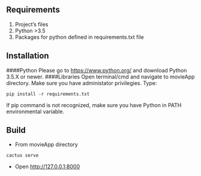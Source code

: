 ﻿Requirements
--------------------------------------
  1. Project’s files
  2. Python >3.5
  3. Packages for python defined in requirements.txt file 

Installation
------------------------------
####Python
Please go to https://www.python.org/ and download Python 3.5.X or newer.
####Libraries
Open terminal/cmd and navigate to movieApp directory. Make sure you have administator privilegies.
Type:
``` 
pip install -r requirements.txt 
```
If pip command is not recognized, make sure you have Python in PATH environmental variable.

Build
------------------------------
  - From movieApp directory
``` 
cactus serve 
```
  - Open http://127.0.0.1:8000